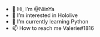 - 👋 Hi, I’m @NiinYa
- 👀 I’m interested in Hololive
- 🌱 I’m currently learning Python 
- 📫 How to reach me Valerie#1816

<!---
NiinYa/NiinYa is a ✨ special ✨ repository because its `README.md` (this file) appears on your GitHub profile.
You can click the Preview link to take a look at your changes.
--->
